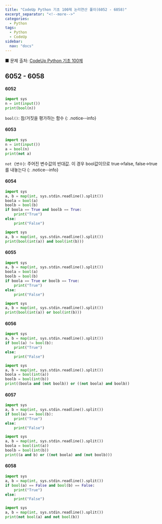 ```yaml
---
title: "CodeUp Python 기초 100제 논리연산 풀이(6052 - 6058)"
excerpt_separator: "<!--more-->"
categories:
  - Python
tags:
  - Python
  - CodeUp
sidebar:
  nav: "docs"
---
```


■ 문제 출처: [CodeUp Python 기초 100제](https://codeup.kr/problemsetsol.php?psid=33)

## 6052 - 6058

#### 6052
```python
import sys
n = int(input())
print(bool(n))
```

`bool()`: 참/거짓을 평가하는 함수
{: .notice--info}

#### 6053
```python
import sys
n = int(input())
a = bool(n)
print(not a)
```

`not {변수}`: 주어진 변수값의 반대값. 이 경우 bool값이므로 true->false, false->true를 내놓는다
{: .notice--info}

#### 6054
```python
import sys
a, b = map(int, sys.stdin.readline().split())
boola = bool(a)
boolb = bool(b)
if boola == True and boolb == True:
    print("True")
else:
    print("False")
```

```python
import sys
a, b = map(int, sys.stdin.readline().split())
print(bool(int(a)) and bool(int(b)))
```

#### 6055
```python
import sys
a, b = map(int, sys.stdin.readline().split())
boola = bool(a)
boolb = bool(b)
if boola == True or boolb == True:
    print("True")
else:
    print("False")
```

```python
import sys
a, b = map(int, sys.stdin.readline().split())
print(bool(int(a)) or bool(int(b)))
```

#### 6056
```python
import sys
a, b = map(int, sys.stdin.readline().split())
if bool(a) != bool(b):
    print("True")
else:
    print("False")
```

```python
import sys
a, b = map(int, sys.stdin.readline().split())
boola = bool(int(a))
boolb = bool(int(b))
print((boola and (not boolb)) or ((not boola) and boolb))
```

#### 6057
```python
import sys
a, b = map(int, sys.stdin.readline().split())
if bool(a) == bool(b):
    print("True")
else:
    print("False")
```

```python
import sys
a, b = map(int, sys.stdin.readline().split())
boola = bool(int(a))
boolb = bool(int(b))
print((a and b) or ((not boola) and (not boolb)))
```

#### 6058
```python
import sys
a, b = map(int, sys.stdin.readline().split())
if bool(a) == False and bool(b) == False:
    print("True")
else:
    print("False")
```

```python
import sys
a, b = map(int, sys.stdin.readline().split())
print(not bool(a) and not bool(b))
```